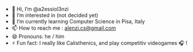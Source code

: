 - 👋 Hi, I’m @a2essiol3nzi
- 👀 I’m interested in (not decided yet)
- 🌱 I’m currently learning Computer Science in Pisa, Italy
- 📫 How to reach me : alenzi.cs@gmail.com
- 😄 Pronouns: he / him
- ⚡ Fun fact: I really like Calisthenics, and play competitiv videogames 🎧 !

<!---
a2essiol3nzi/a2essiol3nzi is a ✨ special ✨ repository because its `README.md` (this file) appears on your GitHub profile.
You can click the Preview link to take a look at your changes.
--->
